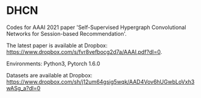 # DHCN

Codes for AAAI 2021 paper 'Self-Supervised Hypergraph Convolutional Networks for Session-based Recommendation'.

The latest paper is available at Dropbox: https://www.dropbox.com/s/fvr8vefbocg2d7a/AAAI.pdf?dl=0.

Environments: Python3, Pytorch 1.6.0

Datasets are available at Dropbox: https://www.dropbox.com/sh/j12um64gsig5wqk/AAD4Vov6hUGwbLoVxh3wASg_a?dl=0

